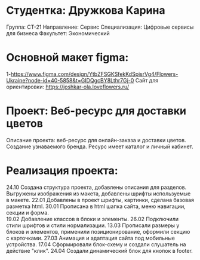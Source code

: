 # Студентка: Дружкова Карина 
Группа: СТ-21
Направление: Сервис Специализация: Цифровые сервисы для бизнеса 
Факультет: Экономический 
# Основной макет figma:
1-https://www.figma.com/design/YtbZFSGKSfekKdSpisrVg4/Flowers-Ukraine?node-id=40-5858&t=GIDQgcBY8Lthr7Gj-0
Сайт для ориентировки: https://joshkar-ola.loveflowers.ru/
# Проект: Веб-ресурс для доставки цветов 
Описание проекта: веб-ресурс для онлайн-заказа и доставки цветов. Создание узнаваемого бренда. Ресурс имеет каталог и личный кабинет.
# Реализация проекта: 
24.10
Создана структура проекта, добавлены описания для разделов. Выгружены изображения из макета, добавлены шрифты используемые в макете.
22.01 
Добавлены в проект шрифты, картинки, сделана базовая разметка html.
30.01 
Прописана в html шапка сайта, меню навигации, секции и форма.   
19.02 
Добавление классов в блоки и элементы.
26.02
Подключили стили шрифтов и стили нормализации.
13.03
Прописали размеры у блоков и элементов, применили позиционирование, оформили секцию с карточками. 
27.03
Анимация и адаптация сайта под мобильные устройства.
17.04
Сформировали блок-схему и создали слушатель на действие "клик".
24.04
Создали динамический блок для кнопок в footer.